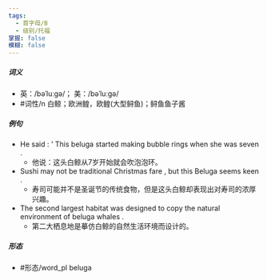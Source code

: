 ```yaml
---
tags:
  - 首字母/B
  - 级别/托福
掌握: false
模糊: false
---
```

##### 词义
- 英：/bəˈluːɡə/； 美：/bəˈluːɡə/
- #词性/n  白鲸；欧洲鳇，欧鳇(大型鲟鱼)；鲟鱼鱼子酱
##### 例句
- He said : ' This beluga started making bubble rings when she was seven .
	- 他说：这头白鲸从7岁开始就会吹泡泡环。
- Sushi may not be traditional Christmas fare , but this Beluga seems keen .
	- 寿司可能并不是圣诞节的传统食物，但是这头白鲸却表现出对寿司的浓厚兴趣。
- The second largest habitat was designed to copy the natural environment of beluga whales .
	- 第二大栖息地是摹仿白鲸的自然生活环境而设计的。
##### 形态
- #形态/word_pl beluga
